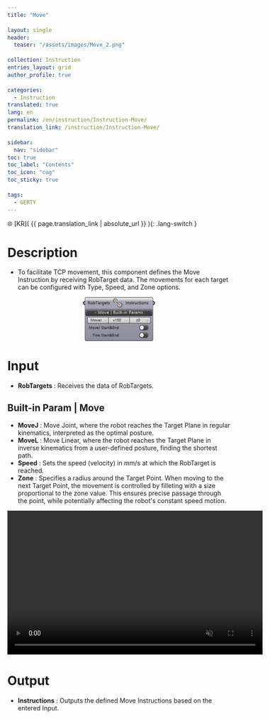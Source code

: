 ```yaml
---
title: "Move"

layout: single
header:
  teaser: "/assets/images/Move_2.png"

collection: Instruction
entries_layout: grid
author_profile: true

categories:
  - Instruction
translated: true
lang: en
permalink: /en/instruction/Instruction-Move/
translation_link: /instruction/Instruction-Move/

sidebar:
  nav: "sidebar"
toc: true
toc_label: "Contents"
toc_icon: "cog"
toc_sticky: true

tags: 
  - GERTY
---
```


🌐 [KR]( {{ page.translation_link | absolute_url }} ){: .lang-switch }

# Description

* To facilitate TCP movement, this component defines the Move Instruction by receiving RobTarget data. The movements for each target can be configured with Type, Speed, and Zone options.

<p align="center">  <img src="/assets/images/Move_2.png" align="center" width="32%"></p>

# Input

* **RobTargets** : Receives the data of RobTargets.

## Built-in Param | Move

* **MoveJ** : Move Joint, where the robot reaches the Target Plane in regular kinematics, interpreted as the optimal posture.
* **MoveL** : Move Linear, where the robot reaches the Target Plane in inverse kinematics from a user-defined posture, finding the shortest path.
* **Speed** : Sets the speed (velocity) in mm/s at which the RobTarget is reached.
* **Zone** : Specifies a radius around the Target Point. When moving to the next Target Point, the movement is controlled by filleting with a size proportional to the zone value. This ensures precise passage through the point, while potentially affecting the robot's constant speed motion.


<p align="center"> 
<video src="/assets/images/Move_gif_confirm-min_SHL.mp4" width="576px" height="324px" autoplay=1 muted=1 loop=1 align="center"></video>
</p>

# Output

* **Instructions** : Outputs the defined Move Instructions based on the entered Input.
